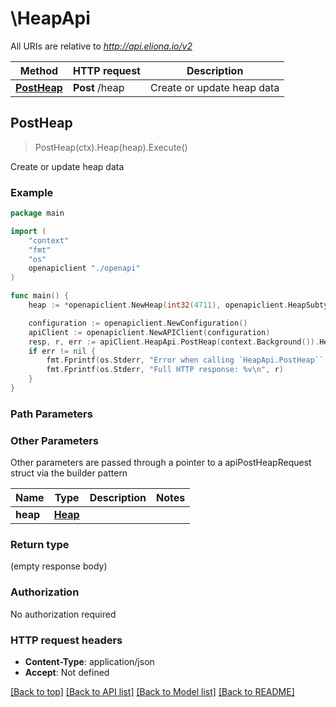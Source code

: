 # \HeapApi

All URIs are relative to *http://api.eliona.io/v2*

Method | HTTP request | Description
------------- | ------------- | -------------
[**PostHeap**](HeapApi.md#PostHeap) | **Post** /heap | Create or update heap data



## PostHeap

> PostHeap(ctx).Heap(heap).Execute()

Create or update heap data



### Example

```go
package main

import (
    "context"
    "fmt"
    "os"
    openapiclient "./openapi"
)

func main() {
    heap := *openapiclient.NewHeap(int32(4711), openapiclient.HeapSubtype("input"), map[string]interface{}(123)) // Heap | 

    configuration := openapiclient.NewConfiguration()
    apiClient := openapiclient.NewAPIClient(configuration)
    resp, r, err := apiClient.HeapApi.PostHeap(context.Background()).Heap(heap).Execute()
    if err != nil {
        fmt.Fprintf(os.Stderr, "Error when calling `HeapApi.PostHeap``: %v\n", err)
        fmt.Fprintf(os.Stderr, "Full HTTP response: %v\n", r)
    }
}
```

### Path Parameters



### Other Parameters

Other parameters are passed through a pointer to a apiPostHeapRequest struct via the builder pattern


Name | Type | Description  | Notes
------------- | ------------- | ------------- | -------------
 **heap** | [**Heap**](Heap.md) |  | 

### Return type

 (empty response body)

### Authorization

No authorization required

### HTTP request headers

- **Content-Type**: application/json
- **Accept**: Not defined

[[Back to top]](#) [[Back to API list]](../README.md#documentation-for-api-endpoints)
[[Back to Model list]](../README.md#documentation-for-models)
[[Back to README]](../README.md)

